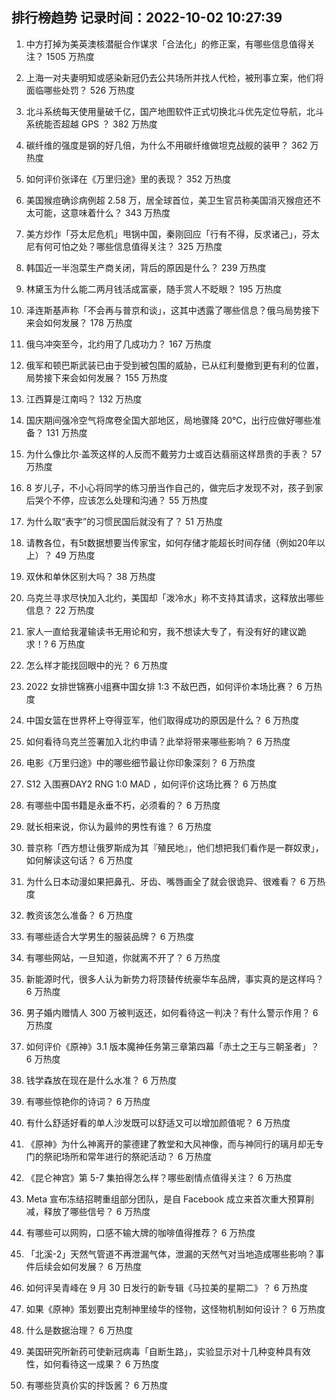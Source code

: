 
## 排行榜趋势 记录时间：2022-10-02 10:27:39
  
  1. 中方打掉为美英澳核潜艇合作谋求「合法化」的修正案，有哪些信息值得关注？ 1505 万热度
    
  2. 上海一对夫妻明知或感染新冠仍去公共场所并找人代检，被刑事立案，他们将面临哪些处罚？ 526 万热度
    
  3. 北斗系统每天使用量破千亿，国产地图软件正式切换北斗优先定位导航，北斗系统能否超越 GPS ？ 382 万热度
    
  4. 碳纤维的强度是钢的好几倍，为什么不用碳纤维做坦克战舰的装甲？ 362 万热度
    
  5. 如何评价张译在《万里归途》里的表现？ 352 万热度
    
  6. 美国猴痘确诊病例超 2.58 万，居全球首位，美卫生官员称美国消灭猴痘还不太可能，这意味着什么？ 343 万热度
    
  7. 美方炒作「芬太尼危机」甩锅中国，秦刚回应「行有不得，反求诸己」，芬太尼有何可怕之处？哪些信息值得关注？ 325 万热度
    
  8. 韩国近一半泡菜生产商关闭，背后的原因是什么？ 239 万热度
    
  9. 林黛玉为什么能二两月钱活成富豪，随手赏人不眨眼？ 195 万热度
    
  10. 泽连斯基声称「不会再与普京和谈」，这其中透露了哪些信息？俄乌局势接下来会如何发展？ 178 万热度
    
  11. 俄乌冲突至今，北约用了几成功力？ 167 万热度
    
  12. 俄军和顿巴斯武装已由于受到被包围的威胁，已从红利曼撤到更有利的位置，局势接下来会如何发展？ 155 万热度
    
  13. 江西算是江南吗？ 132 万热度
    
  14. 国庆期间强冷空气将席卷全国大部地区，局地骤降 20℃，出行应做好哪些准备？ 131 万热度
    
  15. 为什么像比尔·盖茨这样的人反而不戴劳力士或百达翡丽这样昂贵的手表？ 57 万热度
    
  16. 8 岁儿子，不小心将同学的练习册当作自己的，做完后才发现不对，孩子到家后哭个不停，应该怎么处理和沟通？ 55 万热度
    
  17. 为什么取“表字”的习惯民国后就没有了？ 51 万热度
    
  18. 请教各位，有5t数据想要当传家宝，如何存储才能超长时间存储（例如20年以上）？ 49 万热度
    
  19. 双休和单休区别大吗？ 38 万热度
    
  20. 乌克兰寻求尽快加入北约，美国却「泼冷水」称不支持其请求，这释放出哪些信息？ 22 万热度
    
  21. 家人一直给我灌输读书无用论和穷，我不想读大专了，有没有好的建议跪求！? 6 万热度
    
  22. 怎么样才能找回眼中的光？ 6 万热度
    
  23. 2022 女排世锦赛小组赛中国女排 1:3 不敌巴西，如何评价本场比赛？ 6 万热度
    
  24. 中国女篮在世界杯上夺得亚军，他们取得成功的原因是什么？ 6 万热度
    
  25. 如何看待乌克兰签署加入北约申请？此举将带来哪些影响？ 6 万热度
    
  26. 电影《万里归途》中的哪些细节最让你印象深刻？ 6 万热度
    
  27. S12 入围赛DAY2 RNG 1:0 MAD ，如何评价这场比赛？ 6 万热度
    
  28. 有哪些中国书籍是永垂不朽，必须看的？ 6 万热度
    
  29. 就长相来说，你认为最帅的男性有谁？ 6 万热度
    
  30. 普京称「西方想让俄罗斯成为其『殖民地』，他们想把我们看作是一群奴隶」，如何解读这句话？ 6 万热度
    
  31. 为什么日本动漫如果把鼻孔、牙齿、嘴唇画全了就会很诡异、很难看？ 6 万热度
    
  32. 教资该怎么准备？ 6 万热度
    
  33. 有哪些适合大学男生的服装品牌？ 6 万热度
    
  34. 有哪些网站，一旦知道，你就离不开了？ 6 万热度
    
  35. 新能源时代，很多人认为新势力将顶替传统豪华车品牌，事实真的是这样吗？ 6 万热度
    
  36. 男子婚内赠情人 300 万被判返还，如何看待这一判决？有什么警示作用？ 6 万热度
    
  37. 如何评价《原神》3.1 版本魔神任务第三章第四幕「赤土之王与三朝圣者」？ 6 万热度
    
  38. 钱学森放在现在是什么水准？ 6 万热度
    
  39. 有哪些惊艳你的诗词？ 6 万热度
    
  40. 有什么舒适好看的单人沙发既可以舒适又可以增加颜值呢？ 6 万热度
    
  41. 《原神》为什么神离开的蒙德建了教堂和大风神像，而与神同行的璃月却无专门的祭祀场所和常年进行的祭祀活动？ 6 万热度
    
  42. 《昆仑神宫》第 5-7 集拍得怎么样？哪些剧情点值得关注？ 6 万热度
    
  43. Meta 宣布冻结招聘重组部分团队，是自 Facebook 成立来首次重大预算削减，释放了哪些信号？ 6 万热度
    
  44. 有哪些可以网购，口感不输大牌的咖啡值得推荐？ 6 万热度
    
  45. 「北溪-2」天然气管道不再泄漏气体，泄漏的天然气对当地造成哪些影响？事件后续会如何发展？ 6 万热度
    
  46. 如何评吴青峰在 9 月 30 日发行的新专辑《马拉美的星期二》？ 6 万热度
    
  47. 如果《原神》策划要出克制神里绫华的怪物，这怪物机制如何设计？ 6 万热度
    
  48. 什么是数据治理？ 6 万热度
    
  49. 美国研究所新药可使新冠病毒「自断生路」，实验显示对十几种变种具有效性，如何看待这一成果？ 6 万热度
    
  50. 有哪些货真价实的拌饭酱？ 6 万热度
    